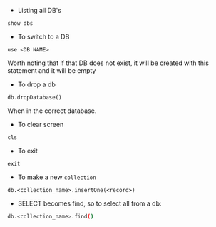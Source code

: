 - Listing all DB's
```mongosh
show dbs
```
- To switch to a DB
```mongosh
use <DB NAME>
```
Worth noting that if that DB does not exist, it will be created with this statement and it will be empty
- To drop a db
```mongosh
db.dropDatabase()
```
When in the correct database.
- To clear screen
```mongosh
cls
```
- To exit
```
exit
```
- To make a new `collection`
```mongosh
db.<collection_name>.insertOne(<record>)
```
- SELECT becomes find, so to select all from a db:
```sh
db.<collection_name>.find()
```